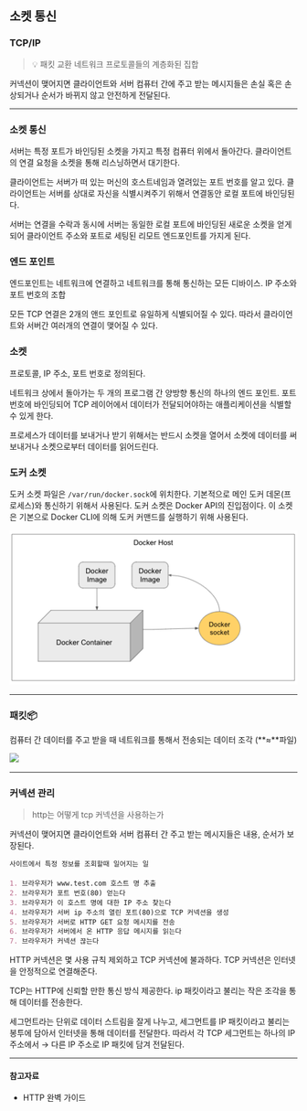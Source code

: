 ## 소켓 통신

### TCP/IP

> 💡 패킷 교환 네트워크 프로토콜들의 계층화된 집합

커넥션이 맺어지면 클라이언트와 서버 컴퓨터 간에 주고 받는 메시지들은 손실 혹은 손상되거나 순서가 바뀌지 않고 안전하게 전달된다. 

---

### 소켓 통신

서버는 특정 포트가 바인딩된 소켓을 가지고 특정 컴퓨터 위에서 돌아간다. 클라이언트의 연결 요청을 소켓을 통해 리스닝하면서 대기한다.

클라이언트는 서버가 떠 있는 머신의 호스트네임과 열려있는 포트 번호를 알고 있다. 클라이언트는 서버를 상대로 자신을 식별시켜주기 위해서 연결동안 로컬 포트에 바인딩된다. 

서버는 연결을 수락과 동시에 서버는 동일한 로컬 포트에 바인딩된 새로운 소켓을 얻게 되어 클라이언트 주소와 포트로 세팅된 리모트 엔드포인트를 가지게 된다. 

### 엔드 포인트

엔드포인트는 네트워크에 연결하고 네트워크를 통해 통신하는 모든 디바이스. IP 주소와 포트 번호의 조합

모든 TCP 연결은 2개의 앤드 포인트로 유일하게 식별되어질 수 있다. 따라서 클라이언트와 서버간 여러개의 연결이 맺어질 수 있다. 

### 소켓

프로토콜, IP 주소, 포트 번호로 정의된다.

네트워크 상에서 돌아가는 두 개의 프로그램 간 양방향 통신의 하나의 엔드 포인트. 포트 번호에 바인딩되어 TCP 레이어에서 데이터가 전달되어야하는 애플리케이션을 식별할 수 있게 한다.

프로세스가 데이터를 보내거나 받기 위해서는 반드시 소켓을 열어서 소켓에 데이터를 써보내거나 소켓으로부터 데이터를 읽어드린다. 

### 도커 소켓

도커 소켓 파일은 `/var/run/docker.sock`에 위치한다. 기본적으로 메인 도커 데몬(프로세스)와 통신하기 위해서 사용된다. 도커 소켓은 Docker API의 진입점이다. 이 소켓은 기본으로 Docker CLI에 의해 도커 커맨드를 실행하기 위해 사용된다. 

![](images/docker_socket.png)

---

### 패킷📦

컴퓨터 간 데이터를 주고 받을 때 네트워크를 통해서 전송되는 데이터 조각 (**≈**파일)

![](https://ecomputernotes.com/images/Network-Packet.jpg)

---

### 커넥션 관리

> http는 어떻게 tcp 커넥션을 사용하는가
> 

커넥션이 맺어지면 클라이언트와 서버 컴퓨터 간 주고 받는 메시지들은 내용, 순서가 보장된다. 

```markdown
사이트에서 특정 정보를 조회할때 일어지는 일

1. 브라우저가 www.test.com 호스트 명 추출
2. 브라우저가 포트 번호(80) 얻는다
3. 브라우저가 이 호스트 명에 대한 IP 주소 찾는다
4. 브라우저가 서버 ip 주소의 열린 포트(80)으로 TCP 커넥션을 생성
5. 브라우저가 서버로 HTTP GET 요청 메시지를 전송
6. 브라우저가 서버에서 온 HTTP 응답 메시지를 읽는다
7. 브라우저가 커넥션 끊는다
```

HTTP 커넥션은 몇 사용 규칙 제외하고 TCP 커넥션에 불과하다. TCP 커넥션은 인터넷을 안정적으로 연결해준다. 

TCP는 HTTP에 신뢰할 만한 통신 방식 제공한다. ip 패킷이라고 불리는 작은 조각을 통해 데이터를 전송한다. 

세그먼트라는 단위로 데이터 스트림을 잘게 나누고, 세그먼트를 IP 패킷이라고 불리는 봉투에 담아서 인터넷을 통해 데이터를 전달한다. 따라서 각 TCP 세그먼트는 하나의 IP 주소에서 → 다른 IP 주소로 IP 패킷에 담겨 전달된다.

---
#### 참고자료
- HTTP 완벽 가이드